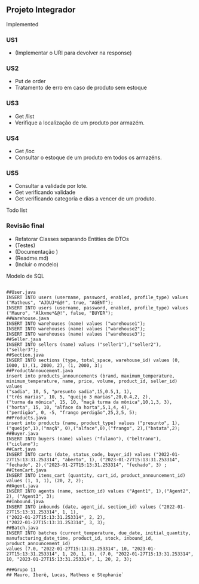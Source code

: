 ## Projeto Integrador

Implemented
### US1
- (Implementar o URI para devolver na response)


### US2
- Put de order
- Tratamento de erro em caso de produto sem estoque

### US3
 - Get /list
 - Verifique a localização de um produto por armazém.
 
 ### US4
  - Get /loc
  - Consultar o estoque de um produto em todos os armazéns.
  
  ### US5
   - Consultar a validade por lote.
   - Get verificando validade
   - Get verificando categoria e dias a vencer de um produto.
 
 Todo list


### Revisão final
- Refatorar Classes separando Entities de DTOs
- (Testes)
- (Documentação )
- (Readme.md)
- (Incluir o modelo)

Modelo de SQL

```

##User.java
INSERT INTO users (username, password, enabled, profile_type) values ("Matheus", "AJDUJ*&@!", true, "AGENT");
INSERT INTO users (username, password, enabled, profile_type) values ("Mauro", "Alkvme*&@!", false, "BUYER");
##Warehouse.java
INSERT INTO warehouses (name) values ("warehouse1");
INSERT INTO warehouses (name) values ("warehouse2");
INSERT INTO warehouses (name) values ("warehouse3");
##Seller.java
INSERT INTO sellers (name) values ("seller1"),("seller2"), ("seller3");
##Section.java
INSERT INTO sections (type, total_space, warehouse_id) values (0, 1000, 1),(1, 2000, 2), (1, 2000, 3);
##ProductAnnoucement.java
insert into products_announcements (brand, maximum_temperature, minimum_temperature, name, price, volume, product_id, seller_id) values
("sadia", 10, 5, "presunto sadia",15,0.5,1, 1),
("três marias", 10, 5, "queijo 3 marias",20,0.4,2, 2),
("turma da mônica", 15, 10, "maçã turma da mônica",10,1,3, 3),
("horta", 15, 10, "alface da horta",5,1,4, 4),
("perdigão", 0, -5, "frango perdigão",25,2,5, 5);
##Products.java
insert into products (name, product_type) values ("presunto", 1),("queijo",1),("maçã", 0),("alface",0),("frango", 2),("batata",2);
##Buyer.java
INSERT INTO buyers (name) values ("fulano"), ("beltrano"), ("ciclano");
##Cart.java
INSERT INTO carts (date, status_code, buyer_id) values ("2022-01-27T15:13:31.253314", "aberto", 1), ("2023-01-27T15:13:31.253314", "fechado", 2),("2023-01-27T15:13:31.253314", "fechado", 3) ;
##ItemCart.java
INSERT INTO items_cart (quantity, cart_id, product_announcement_id) values (1, 1, 1), (20, 2, 2);
##Agent.java
INSERT INTO agents (name, section_id) values ("Agent1", 1),("Agent2", 2), ("Agent3", 3);
##Inbound.java
INSERT INTO inbounds (date, agent_id, section_id) values ("2022-01-27T15:13:31.253314", 1, 1),
("2022-01-27T15:13:31.253314", 2, 2),
("2022-01-27T15:13:31.253314", 3, 3);
##Batch.java
INSERT INTO batches (current_temperature, due_date, initial_quantity, manufacturing_date_time, product_id, stock, inbound_id, product_announcement_id)
values (7.0, "2022-01-27T15:13:31.253314", 10, "2023-01-27T15:13:31.253314", 1, 20, 1, 1), (7.0, "2022-01-27T15:13:31.253314", 10, "2023-01-27T15:13:31.253314", 1, 20, 2, 3);

###Grupo 11
## Mauro, Iberê, Lucas, Matheus e Stephanie`
``` 
